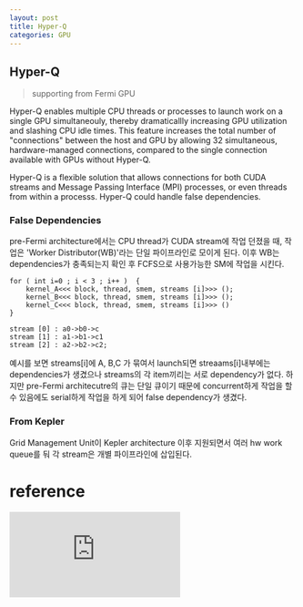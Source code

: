 ```yaml
---
layout: post
title: Hyper-Q
categories: GPU
---
```


## Hyper-Q
> supporting from Fermi GPU

Hyper-Q enables multiple CPU threads or processes to launch work on a single GPU simultaneouly, thereby dramaticallly increasing GPU utilization and slashing CPU idle times. This feature increases the total number of "connections" between the host and GPU by allowing 32 simultaneous, hardware-managed connections, compared to the single connection available with GPUs without Hyper-Q.

Hyper-Q is a flexible solution that allows connections for both CUDA streams and Message Passing Interface (MPI) processes, or even threads from within a processs. Hyper-Q could handle false dependencies.

### False Dependencies
pre-Fermi architecture에서는 CPU thread가 CUDA stream에 작업 던졌을 때, 작업은 'Worker Distributor(WB)'라는 단일 파이프라인로 모이게 된다. 이후 WB는 dependencies가 충족되는지 확인 후 FCFS으로 사용가능한 SM에 작업을 시킨다.
```
for ( int i=0 ; i < 3 ; i++ )  {
    kernel_A<<< block, thread, smem, streams [i]>>> ();
    kernel_B<<< block, thread, smem, streams [i]>>> ();
    kernel_C<<< block, thread, smem, streams [i]>>> ()
}

stream [0] : a0->b0->c
stream [1] : a1->b1->c1
stream [2] : a2->b2->c2;
```
예시를 보면 streams[i]에 A, B,C 가 묶여서 launch되면 streaams[i]내부에는 dependencies가 생겼으나 streams의 각 item끼리는 서로 dependency가 없다. 하지만 pre-Fermi architecutre의 큐는 단일 큐이기 때문에 concurrent하게 작업을 할 수 있음에도 serial하게 작업을 하게 되어 false dependency가 생겼다.

### From Kepler
Grid Management Unit이 Kepler architecture 이후 지원되면서 여러 hw work queue를 둬 각 stream은 개별 파이프라인에 삽입된다.


# reference
![NVIDA Hyper-Q](http://developer.download.nvidia.com/compute/DevZone/C/html_x64/6_Advanced/simpleHyperQ/doc/HyperQ.pdf)
